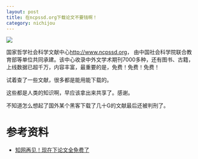 ```yaml
---
layout: post
title: 在ncpssd.org下载论文不要钱啊！
category: nichijou
---
```


![](http://7vigrt.com1.z0.glb.clouddn.com/blog/pic/201703/filehelper_1489153809879_43.png)

国家哲学社会科学文献中心<http://www.ncpssd.org>， 由中国社会科学院联合教育部等单位共同承建。该中心收录中外文学术期刊7000多种，还有图书、古籍，上线数据已超千万，内容丰富，最重要的是，免费！免费！免费！

试着查了一些文献，很多都是能用能下载的。

这些都是人类的知识啊，早应该拿出来共享了。感谢。

不知道怎么想起了国外某个黑客下载了几十G的文献最后还被判刑了。
    
# 参考资料

* [知网再见！现在下论文全免费了](https://mp.weixin.qq.com/s?__biz=MzAxMDk1MTA3Mw==&mid=2247483843&idx=1&sn=19dbff23cad46a1e6447edee47b66ceb)
